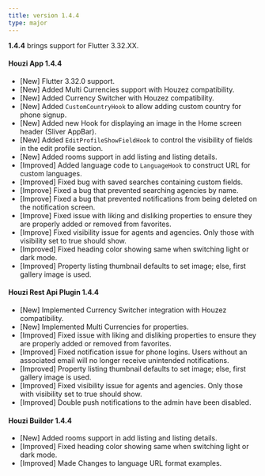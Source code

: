 ```yaml
---
title: version 1.4.4
type: major
---
```


**1.4.4** brings support for Flutter 3.32.XX.

#### Houzi App 1.4.4

- [New] Flutter 3.32.0 support.
- [New] Added Multi Currencies support with Houzez compatibility.
- [New] Added Currency Switcher with Houzez compatibility.
- [New] Added `CustomCountryHook` to allow adding custom country for phone signup.
- [New] Added new Hook for displaying an image in the Home screen header (Sliver AppBar).
- [New] Added `EditProfileShowFieldHook` to control the visibility of fields in the edit profile section.
- [New] Added rooms support in add listing and listing details.
- [Improved] Added language code to `LanguageHook` to construct URL for custom languages.
- [Improved] Fixed bug with saved searches containing custom fields.
- [Improve] Fixed a bug that prevented searching agencies by name.
- [Improve] Fixed a bug that prevented notifications from being deleted on the notification screen.
- [Improve] Fixed issue with liking and disliking properties to ensure they are properly added or removed from favorites.
- [Improve] Fixed visibility issue for agents and agencies. Only those with visibility set to true should show.
- [Improved] Fixed heading color showing same when switching light or dark mode.
- [Improved] Property listing thumbnail defaults to set image; else, first gallery image is used.


#### Houzi Rest Api Plugin 1.4.4

- [New] Implemented Currency Switcher integration with Houzez compatibility.	
- [New] Implemented Multi Currencies for properties.
- [Improved] Fixed issue with liking and disliking properties to ensure they are properly added or removed from favorites.
- [Improved] Fixed notification issue for phone logins. Users without an associated email will no longer receive unintended notifications.
- [Improved] Property listing thumbnail defaults to set image; else, first gallery image is used.
- [Improved] Fixed visibility issue for agents and agencies. Only those with visibility set to true should show.
- [Improved] Double push notifications to the admin have been disabled.

#### Houzi Builder 1.4.4
- [New] Added rooms support in add listing and listing details.
- [Improved] Fixed heading color showing same when switching light or dark mode.
- [Improved] Made Changes to language URL format examples.